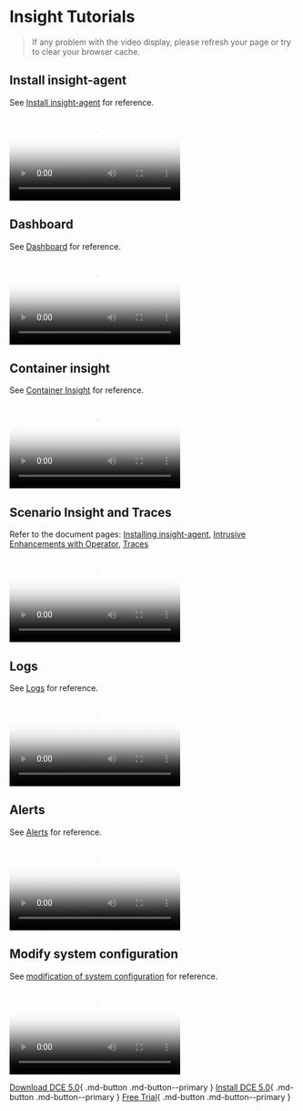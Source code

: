 # Insight Tutorials

> If any problem with the video display, please refresh your page or try to clear your browser cache.

## Install insight-agent

See [Install insight-agent](../insight/quickstart/install/install-agent.md) for reference.

<div class="responsive-video-container">
<video controls src="https://harbor-test2.cn-sh2.ufileos.com/docs/videos/insight-agent.mp4" preload="metadata" poster="../images/insight-agent.png"></video>
</div>

## Dashboard

See [Dashboard](../insight/user-guide/dashboard/dashboard.md) for reference.

<div class="responsive-video-container">
<video controls src="https://harbor-test2.cn-sh2.ufileos.com/docs/videos/dashboard.mp4" preload="metadata" poster="../images/insight-dashboard.png"></video>
</div>

## Container insight

See [Container Insight](../ghippo/user-guide/workspace/folders.md) for reference.

<div class="responsive-video-container">
<video controls src="https://harbor-test2.cn-sh2.ufileos.com/docs/videos/container-monitor.mp4" preload="metadata" poster="../images/insight-container.png"></video>
</div>

## Scenario Insight and Traces

Refer to the document pages: [Installing insight-agent](../insight/quickstart/install/install-agent.md), [Intrusive Enhancements with Operator](../insight/quickstart/otel/operator.md), [Traces](../insight/user-guide/data-query/trace.md)

<div class="responsive-video-container">
<video controls src="https://harbor-test2.cn-sh2.ufileos.com/docs/videos/trace.mp4" preload="metadata" poster="../images/insight-trace.png"></video>
</div>

## Logs

See [Logs](../insight/user-guide/data-query/log.md) for reference.

<div class="responsive-video-container">
<video controls src="https://harbor-test2.cn-sh2.ufileos.com/docs/videos/logs.mp4" preload="metadata" poster="../images/insight-log.png"></video>
</div>

## Alerts

See [Alerts](../insight/user-guide/alert-center/alert-policy.md) for reference.

<div class="responsive-video-container">
<video controls src="https://harbor-test2.cn-sh2.ufileos.com/docs/videos/alerts.mp4" preload="metadata" poster="../images/insight-alert.png"></video>
</div>

## Modify system configuration

See [modification of system configuration](../insight/user-guide/system-config/modify-config.md) for reference.

<div class="responsive-video-container">
<video controls src="https://harbor-test2.cn-sh2.ufileos.com/docs/videos/sys-config.mp4" preload="metadata" poster="../images/insight-sysconfig.png"></video>
</div>

[Download DCE 5.0](../download/index.md){ .md-button .md-button--primary }
[Install DCE 5.0](../install/index.md){ .md-button .md-button--primary }
[Free Trial](../dce/license0.md){ .md-button .md-button--primary }
